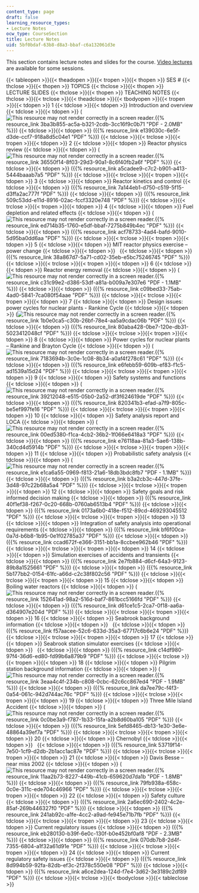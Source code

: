 ```yaml
---
content_type: page
draft: false
learning_resource_types:
- Lecture Notes
ocw_type: CourseSection
title: Lecture Notes
uid: 5bf0bdaf-63b8-d8a3-bbaf-c6a132061d3e
---
```

This section contains lecture notes and slides for the course. [Video lectures](https://ocwnext.odl.mit.edu/courses/22-091-nuclear-reactor-safety-spring-2008/video_galleries/video-lectures/) are available for some sessions.

{{< tableopen >}}{{< theadopen >}}{{< tropen >}}{{< thopen >}}
SES #
{{< thclose >}}{{< thopen >}}
TOPICS
{{< thclose >}}{{< thopen >}}
LECTURE SLIDES
{{< thclose >}}{{< thopen >}}
TEACHING NOTES
{{< thclose >}}{{< trclose >}}{{< theadclose >}}{{< tbodyopen >}}{{< tropen >}}{{< tdopen >}}
1
{{< tdclose >}}{{< tdopen >}}
Introduction and overview
{{< tdclose >}}{{< tdopen >}}
(![This resource may not render correctly in a screen reader.](/images/inacessible.gif){{% resource_link 3ba3b855-ac5a-b321-2cdb-3cc16f9c0b71 "PDF - 2.0MB" %}})
{{< tdclose >}}{{< tdopen >}}
({{% resource_link e139030c-6e5f-d3de-ccf7-918a8d5c04e1 "PDF" %}})
{{< tdclose >}}{{< trclose >}}{{< tropen >}}{{< tdopen >}}
2
{{< tdclose >}}{{< tdopen >}}
Reactor physics review
{{< tdclose >}}{{< tdopen >}}
(![This resource may not render correctly in a screen reader.](/images/inacessible.gif){{% resource_link 36550f14-8f03-29d3-90a1-8c6f40fb2a6f "PDF" %}})
{{< tdclose >}}{{< tdopen >}}
({{% resource_link a5cadee9-c7c2-b901-a413-5444baaab7a5 "PDF" %}})
{{< tdclose >}}{{< trclose >}}{{< tropen >}}{{< tdopen >}}
3
{{< tdclose >}}{{< tdopen >}}
Reactor kinetics and control
{{< tdclose >}}{{< tdopen >}}
({{% resource_link 7a144eb1-d750-c519-5f15-d3ffa2ac777f "PDF" %}})
{{< tdclose >}}{{< tdopen >}}
({{% resource_link 509c53dd-e11d-8916-02ac-fccf3320e748 "PDF" %}})
{{< tdclose >}}{{< trclose >}}{{< tropen >}}{{< tdopen >}}
4
{{< tdclose >}}{{< tdopen >}}
Fuel depletion and related effects
{{< tdclose >}}{{< tdopen >}}
(![This resource may not render correctly in a screen reader.](/images/inacessible.gif){{% resource_link ed714b35-1760-e5df-bbaf-7275b849b4ec "PDF" %}})
{{< tdclose >}}{{< tdopen >}}
({{% resource_link acf78733-4ad4-bafd-9010-5d95ba0dd6aa "PDF" %}})
{{< tdclose >}}{{< trclose >}}{{< tropen >}}{{< tdopen >}}
5
{{< tdclose >}}{{< tdopen >}}
MIT reactor physics exercise – power change
{{< tdclose >}}{{< tdopen >}}
 
{{< tdclose >}}{{< tdopen >}}
({{% resource_link 38a867d7-5a71-cd02-35eb-e5bc75246745 "PDF" %}})
{{< tdclose >}}{{< trclose >}}{{< tropen >}}{{< tdopen >}}
6
{{< tdclose >}}{{< tdopen >}}
Reactor energy removal
{{< tdclose >}}{{< tdopen >}}
(![This resource may not render correctly in a screen reader.](/images/inacessible.gif){{% resource_link c31c99e2-d386-53df-a81a-b009a7e307e6 "PDF - 1.1MB" %}})
{{< tdclose >}}{{< tdopen >}}
({{% resource_link c09bed33-75ab-4ad0-5841-7ca080f54aae "PDF" %}})
{{< tdclose >}}{{< trclose >}}{{< tropen >}}{{< tdopen >}}
7
{{< tdclose >}}{{< tdopen >}}
Design issues: power cycles for nuclear plants - Rankine Cycle
{{< tdclose >}}{{< tdopen >}}
(![This resource may not render correctly in a screen reader.](/images/inacessible.gif){{% resource_link 1b0e0ca5-c30b-26bf-78e4-aa5a9cdac06b "PDF" %}})
{{< tdclose >}}{{< tdopen >}}
({{% resource_link 80aba428-0be7-120e-db31-5023412048cf "PDF" %}})
{{< tdclose >}}{{< trclose >}}{{< tropen >}}{{< tdopen >}}
8
{{< tdclose >}}{{< tdopen >}}
Power cycles for nuclear plants – Rankine and Brayton Cycle
{{< tdclose >}}{{< tdopen >}}
(![This resource may not render correctly in a screen reader.](/images/inacessible.gif){{% resource_link 7183694b-3c0e-1c08-8b34-a0af4f278c61 "PDF" %}})
{{< tdclose >}}{{< tdopen >}}
({{% resource_link e6febb59-609b-ef83-f1c5-ad1539a15d24 "PDF" %}})
{{< tdclose >}}{{< trclose >}}{{< tropen >}}{{< tdopen >}}
9
{{< tdclose >}}{{< tdopen >}}
Safety systems and functions
{{< tdclose >}}{{< tdopen >}}
(![This resource may not render correctly in a screen reader.](/images/inacessible.gif){{% resource_link 39212048-e515-05b0-2a52-df3f624619de "PDF" %}})
{{< tdclose >}}{{< tdopen >}}
({{% resource_link 820341b3-efad-a7f9-805c-be5ef997fe16 "PDF" %}})
{{< tdclose >}}{{< trclose >}}{{< tropen >}}{{< tdopen >}}
10
{{< tdclose >}}{{< tdopen >}}
Safety analysis report and LOCA
{{< tdclose >}}{{< tdopen >}}
(![This resource may not render correctly in a screen reader.](/images/inacessible.gif){{% resource_link 00ed5380-f1ca-4cb2-36b2-1f066e6418a3 "PDF" %}})
{{< tdclose >}}{{< tdopen >}}
({{% resource_link e76118aa-81a3-5ae6-138b-340cd4d5914b "PDF" %}})
{{< tdclose >}}{{< trclose >}}{{< tropen >}}{{< tdopen >}}
11
{{< tdclose >}}{{< tdopen >}}
Probabilistic safety analysis
{{< tdclose >}}{{< tdopen >}}
(![This resource may not render correctly in a screen reader.](/images/inacessible.gif){{% resource_link e1ca6a55-0969-f813-21a6-18db3bdc8fb7 "PDF - 1.1MB" %}})
{{< tdclose >}}{{< tdopen >}}
({{% resource_link b3a2cb3c-447d-37fe-3d48-97c22b68a5a4 "PDF" %}})
{{< tdclose >}}{{< trclose >}}{{< tropen >}}{{< tdopen >}}
12
{{< tdclose >}}{{< tdopen >}}
Safety goals and risk informed decision making
{{< tdclose >}}{{< tdopen >}}
({{% resource_link 40f1ef38-f267-0c20-668b-0760ab6513b4 "PDF" %}})
{{< tdclose >}}{{< tdopen >}}
({{% resource_link 0173a6b0-418e-f512-89cd-469293045512 "PDF" %}})
{{< tdclose >}}{{< trclose >}}{{< tropen >}}{{< tdopen >}}
13
{{< tdclose >}}{{< tdopen >}}
Integration of safety analysis into operational requirements
{{< tdclose >}}{{< tdopen >}}
({{% resource_link bf6f00ca-0a7d-b6b8-1b95-0e1f02785a37 "PDF" %}})
{{< tdclose >}}{{< tdopen >}}
({{% resource_link ccad672f-e366-3151-bb1a-8ccbee962b46 "PDF" %}})
{{< tdclose >}}{{< trclose >}}{{< tropen >}}{{< tdopen >}}
14
{{< tdclose >}}{{< tdopen >}}
Simulation exercises of accidents and transients
{{< tdclose >}}{{< tdopen >}}
({{% resource_link 2e7fb884-d6cf-64a3-9123-89b8a1525661 "PDF" %}})
{{< tdclose >}}{{< tdopen >}}
({{% resource_link 5b177bb2-0154-61fc-a66d-c2c38f802c56 "PDF" %}})
{{< tdclose >}}{{< trclose >}}{{< tropen >}}{{< tdopen >}}
15
{{< tdclose >}}{{< tdopen >}}
Boiling water reactors
{{< tdclose >}}{{< tdopen >}}
(![This resource may not render correctly in a screen reader.](/images/inacessible.gif){{% resource_link 152641ad-98a2-516d-baf7-861bcc5166fd "PDF" %}})
{{< tdclose >}}{{< tdopen >}}
({{% resource_link d61ce1c5-2ca7-0f18-aa6a-d364907e204d "PDF" %}})
{{< tdclose >}}{{< trclose >}}{{< tropen >}}{{< tdopen >}}
16
{{< tdclose >}}{{< tdopen >}}
Seabrook background information
{{< tdclose >}}{{< tdopen >}}
 
{{< tdclose >}}{{< tdopen >}}
({{% resource_link f57aacee-52c6-633d-35a3-67717c6b6e24 "PDF" %}})
{{< tdclose >}}{{< trclose >}}{{< tropen >}}{{< tdopen >}}
17
{{< tdclose >}}{{< tdopen >}}
Seabrook station simulator exercises
{{< tdclose >}}{{< tdopen >}}
 
{{< tdclose >}}{{< tdopen >}}
({{% resource_link c14df980-97f4-36d6-ed80-fd99b6a879b9 "PDF" %}})
{{< tdclose >}}{{< trclose >}}{{< tropen >}}{{< tdopen >}}
18
{{< tdclose >}}{{< tdopen >}}
Pilgrim station background information
{{< tdclose >}}{{< tdopen >}}
(![This resource may not render correctly in a screen reader.](/images/inacessible.gif){{% resource_link 3eaa4c4f-234b-c808-0cbc-62c6cc867ed4 "PDF - 1.9MB" %}})
{{< tdclose >}}{{< tdopen >}}
({{% resource_link da7ee79c-f4f3-0a54-061c-942d744ac76c "PDF" %}})
{{< tdclose >}}{{< trclose >}}{{< tropen >}}{{< tdopen >}}
19
{{< tdclose >}}{{< tdopen >}}
Three Mile Island Accident
{{< tdclose >}}{{< tdopen >}}
(![This resource may not render correctly in a screen reader.](/images/inacessible.gif){{% resource_link 0c0be3a9-f787-1b33-15fa-a2b8d60ba105 "PDF" %}})
{{< tdclose >}}{{< tdopen >}}
({{% resource_link 5efd8465-db13-1e30-3e6e-48864a39ef7a "PDF" %}})
{{< tdclose >}}{{< trclose >}}{{< tropen >}}{{< tdopen >}}
20
{{< tdclose >}}{{< tdopen >}}
Chernobyl
{{< tdclose >}}{{< tdopen >}}
 
{{< tdclose >}}{{< tdopen >}}
({{% resource_link 53719f14-7e50-1cf9-d2db-2b1acc1ac87e "PDF" %}})
{{< tdclose >}}{{< trclose >}}{{< tropen >}}{{< tdopen >}}
21
{{< tdclose >}}{{< tdopen >}}
Davis Besse – near miss 2002
{{< tdclose >}}{{< tdopen >}}
(![This resource may not render correctly in a screen reader.](/images/inacessible.gif){{% resource_link 11aa2b73-8227-449b-41cb-659620d7da1b "PDF - 1.8MB" %}})
{{< tdclose >}}{{< tdopen >}}
({{% resource_link 79fb938a-658c-0c0e-311c-ede704c46966 "PDF" %}})
{{< tdclose >}}{{< trclose >}}{{< tropen >}}{{< tdopen >}}
22
{{< tdclose >}}{{< tdopen >}}
Safety culture
{{< tdclose >}}{{< tdopen >}}
({{% resource_link 2a6ec690-2402-4c2e-85af-269b446327f0 "PDF" %}})
{{< tdclose >}}{{< tdopen >}}
({{% resource_link 241ab92c-a1fe-4cc2-a9ad-fe945e71b7fb "PDF" %}})
{{< tdclose >}}{{< trclose >}}{{< tropen >}}{{< tdopen >}}
23
{{< tdclose >}}{{< tdopen >}}
Current regulatory issues
{{< tdclose >}}{{< tdopen >}}
({{% resource_link eb280130-b39f-6e0c-130f-b0e452bf0af8 "PDF - 2.3MB" %}})
{{< tdclose >}}{{< tdopen >}}
({{% resource_link 070db7b8-2d4f-7355-6804-a1f32a61d91e "PDF" %}})
{{< tdclose >}}{{< trclose >}}{{< tropen >}}{{< tdopen >}}
24
{{< tdclose >}}{{< tdopen >}}
Current regulatory safety issues
{{< tdclose >}}{{< tdopen >}}
({{% resource_link 8d994b59-92fa-82db-ef3c-2f378c550e08 "PDF" %}})
{{< tdclose >}}{{< tdopen >}}
({{% resource_link a6ce2dea-124d-f7e4-3d62-3e3189c2df89 "PDF" %}})
{{< tdclose >}}{{< trclose >}}{{< tbodyclose >}}{{< tableclose >}}